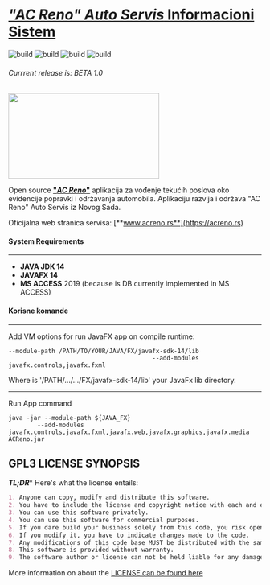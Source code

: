# [_"AC Reno" Auto Servis_ Informacioni Sistem](https://acreno.rs)
![build](https://img.shields.io/travis/acrenoai/ACRenoApp/master?logo=GitHub&style=flat-square)
![build](http://img.shields.io/badge/version-BETA%201.0-brightgreen?style=flat-square&logo=GitHub)
![build](http://img.shields.io/badge/licence-GPL%203-brightgreen?style=flat-square&logo=GNU)
![build](http://img.shields.io/badge/code-JavaFX-blue?style=flat-square&logo=Java)

###### Currrent release is: BETA 1.0

<p align="left">
  <img width="300" height="170" src="https://www.acreno.rs/wp-content/uploads/media/acr-slpash.png">
</p>

Open source [**"_AC Reno_"**](https://acreno.rs) aplikacija za vođenje tekućih poslova oko evidencije 
popravki i održavanja automobila. Aplikaciju razvija i održava "AC Reno" Auto Servis iz Novog Sada.

Oficijalna web stranica servisa: [**www.acreno.rs**](https://acreno.rs) 

#### System Requirements

---
- **JAVA JDK 14**
- **JAVAFX 14**
- **MS ACCESS** 2019 (because is DB currently implemented in MS ACCESS)

#### Korisne komande

---
Add VM options for run JavaFX app on compile runtime:

```shell
--module-path /PATH/TO/YOUR/JAVA/FX/javafx-sdk-14/lib 
                                        --add-modules javafx.controls,javafx.fxml
```

Where is '/PATH/.../.../FX/javafx-sdk-14/lib'  your JavaFx lib directory.

---
Run App command
```shell
java -jar --module-path ${JAVA_FX} 
        --add-modules javafx.controls,javafx.fxml,javafx.web,javafx.graphics,javafx.media ACReno.jar
```

 GPL3 LICENSE SYNOPSIS
---

**_TL;DR_*** Here's what the license entails:

```markdown
1. Anyone can copy, modify and distribute this software.
2. You have to include the license and copyright notice with each and every distribution.
3. You can use this software privately.
4. You can use this software for commercial purposes.
5. If you dare build your business solely from this code, you risk open-sourcing the whole code base.
6. If you modify it, you have to indicate changes made to the code.
7. Any modifications of this code base MUST be distributed with the same license, GPLv3.
8. This software is provided without warranty.
9. The software author or license can not be held liable for any damages inflicted by the software.
```

More information on about the [LICENSE can be found here](https://github.com/acrenoai/ACRenoApp/blob/beta-1-0/LICENSE.md)
